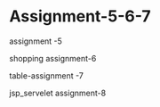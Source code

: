 # Assignment-5-6-7

assignment -5 

shopping assignment-6


table-assignment -7


jsp_servelet assignment-8
